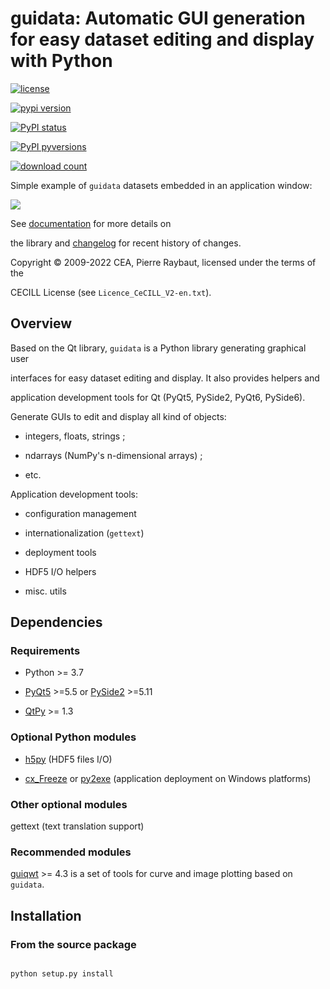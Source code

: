 # guidata: Automatic GUI generation for easy dataset editing and display with Python

[![license](https://img.shields.io/pypi/l/guidata.svg)](./LICENSE)
[![pypi version](https://img.shields.io/pypi/v/guidata.svg)](https://pypi.org/project/guidata/)
[![PyPI status](https://img.shields.io/pypi/status/guidata.svg)](https://github.com/PierreRaybaut/guidata)
[![PyPI pyversions](https://img.shields.io/pypi/pyversions/guidata.svg)](https://pypi.python.org/pypi/guidata/)
[![download count](https://img.shields.io/conda/dn/conda-forge/guidata.svg)](https://www.anaconda.com/download/)

Simple example of ``guidata`` datasets embedded in an application window:

<img src="https://raw.githubusercontent.com/PierreRaybaut/guidata/master/doc/images/screenshots/editgroupbox.png">

See [documentation](https://guidata.readthedocs.io/en/latest/) for more details on
the library and [changelog](CHANGELOG.md) for recent history of changes.

Copyright © 2009-2022 CEA, Pierre Raybaut, licensed under the terms of the
CECILL License (see ``Licence_CeCILL_V2-en.txt``).

## Overview

Based on the Qt library, ``guidata`` is a Python library generating graphical user
interfaces for easy dataset editing and display. It also provides helpers and
application development tools for Qt (PyQt5, PySide2, PyQt6, PySide6).

Generate GUIs to edit and display all kind of objects:

- integers, floats, strings ;
- ndarrays (NumPy's n-dimensional arrays) ;
- etc.

Application development tools:

- configuration management
- internationalization (``gettext``)
- deployment tools
- HDF5 I/O helpers
- misc. utils

## Dependencies

### Requirements

- Python >= 3.7
- [PyQt5](https://pypi.python.org/pypi/PyQt5) >=5.5 or [PySide2](https://pypi.python.org/pypi/PySide2) >=5.11
- [QtPy](https://pypi.org/project/QtPy/) >= 1.3

### Optional Python modules

- [h5py](https://pypi.python.org/pypi/h5py) (HDF5 files I/O)
- [cx_Freeze](https://pypi.python.org/pypi/cx_Freeze) or [py2exe](https://pypi.python.org/pypi/py2exe) (application deployment on Windows platforms)

### Other optional modules

gettext (text translation support)

### Recommended modules

[guiqwt](https://pypi.python.org/pypi/guiqwt) >= 4.3 is a set of tools for curve and image plotting based on `guidata`.

## Installation

### From the source package

```bash
python setup.py install
```
